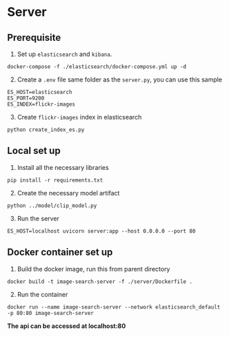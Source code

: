 # Server

## Prerequisite

1. Set up `elasticsearch` and `kibana`.

```
docker-compose -f ./elasticsearch/docker-compose.yml up -d
```

2. Create a `.env` file same folder as the `server.py`, you can use this sample

```
ES_HOST=elasticsearch
ES_PORT=9200
ES_INDEX=flickr-images
```

3. Create `flickr-images` index in elasticsearch

```
python create_index_es.py
```

## Local set up

1. Install all the necessary libraries

```
pip install -r requirements.txt
```

2. Create the necessary model artifact

```
python ../model/clip_model.py
```

3. Run the server

```
ES_HOST=localhost uvicorn server:app --host 0.0.0.0 --port 80
```

## Docker container set up

1. Build the docker image, run this from parent directory

```
docker build -t image-search-server -f ./server/Dockerfile .
```

2. Run the container

```
docker run --name image-search-server --network elasticsearch_default -p 80:80 image-search-server
```

**The api can be accessed at localhost:80**
